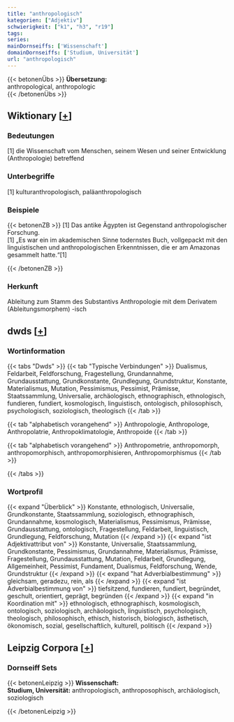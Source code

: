 ```yaml
---
title: "anthropologisch"
kategorien: ["Adjektiv"]
schwierigkeit: ["k1", "h3", "r19"]
tags:
series:
mainDornseiffs: ['Wissenschaft']
domainDornseiffs: ['Studium, Universität']
url: "anthropologisch"
---
```


{{< betonenÜbs >}}
**Übersetzung:**  
anthropological, anthropologic  
{{< /betonenÜbs >}}

## Wiktionary [[+](https://de.wiktionary.org/wiki/anthropologisch)]

### Bedeutungen
[1] die Wissenschaft vom Menschen, seinem Wesen und seiner Entwicklung (Anthropologie) betreffend  

### Unterbegriffe
[1] kulturanthropologisch, paläanthropologisch  

### Beispiele
{{< betonenZB >}}
[1] Das antike Ägypten ist Gegenstand anthropologischer Forschung.  
[1] „Es war ein im akademischen Sinne todernstes Buch, vollgepackt mit den linguistischen und anthropologischen Erkenntnissen, die er am Amazonas gesammelt hatte.“[1]  

{{< /betonenZB >}}
### Herkunft
Ableitung zum Stamm des Substantivs Anthropologie mit dem Derivatem (Ableitungsmorphem) -isch  



## dwds [[+](https://www.dwds.de/wb/anthropologisch)]

### Wortinformation
{{< tabs "Dwds" >}}
{{< tab "Typische Verbindungen" >}}
Dualismus, Feldarbeit, Feldforschung, Fragestellung, Grundannahme, Grundausstattung, Grundkonstante, Grundlegung, Grundstruktur, Konstante, Materialismus, Mutation, Pessimismus, Pessimist, Prämisse, Staatssammlung, Universalie, archäologisch, ethnographisch, ethnologisch, fundieren, fundiert, kosmologisch, linguistisch, ontologisch, philosophisch, psychologisch, soziologisch, theologisch
{{< /tab >}}

{{< tab "alphabetisch vorangehend" >}}
Anthropologie, Anthropologe, Anthropolatrie, Anthropoklimatologie, Anthropoide
{{< /tab >}}

{{< tab "alphabetisch vorangehend" >}}
Anthropometrie, anthropomorph, anthropomorphisch, anthropomorphisieren, Anthropomorphismus
{{< /tab >}}

{{< /tabs >}}

### Wortprofil
{{< expand "Überblick" >}} Konstante, ethnologisch, Universalie, Grundkonstante, Staatssammlung, soziologisch, ethnographisch, Grundannahme, kosmologisch, Materialismus, Pessimismus, Prämisse, Grundausstattung, ontologisch, Fragestellung, Feldarbeit, linguistisch, Grundlegung, Feldforschung, Mutation {{< /expand >}}
{{< expand "ist Adjektivattribut von" >}} Konstante, Universalie, Staatssammlung, Grundkonstante, Pessimismus, Grundannahme, Materialismus, Prämisse, Fragestellung, Grundausstattung, Mutation, Feldarbeit, Grundlegung, Allgemeinheit, Pessimist, Fundament, Dualismus, Feldforschung, Wende, Grundstruktur {{< /expand >}}
{{< expand "hat Adverbialbestimmung" >}} gleichsam, geradezu, rein, als {{< /expand >}}
{{< expand "ist Adverbialbestimmung von" >}} tiefsitzend, fundieren, fundiert, begründet, geschult, orientiert, geprägt, begründen {{< /expand >}}
{{< expand "in Koordination mit" >}} ethnologisch, ethnographisch, kosmologisch, ontologisch, soziologisch, archäologisch, linguistisch, psychologisch, theologisch, philosophisch, ethisch, historisch, biologisch, ästhetisch, ökonomisch, sozial, gesellschaftlich, kulturell, politisch {{< /expand >}}

## Leipzig Corpora [[+](https://corpora.uni-leipzig.de/en/res?word=anthropologisch&corpusId=deu_newscrawl-public_2018)]

### Dornseiff Sets
{{< betonenLeipzig >}}
**Wissenschaft:**  
**Studium, Universität:** anthropologisch, anthroposophisch, archäologisch, soziologisch  

{{< /betonenLeipzig >}}
